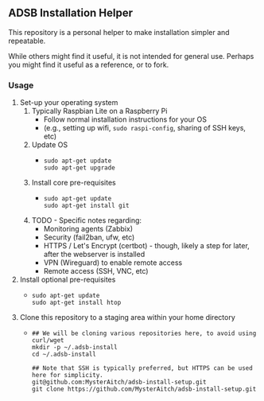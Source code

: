 ## ADSB Installation Helper

This repository is a personal helper to make installation simpler and repeatable.

While others might find it useful, it is not intended for general use.
Perhaps you might find it useful as a reference, or to fork.

### Usage

1. Set-up your operating system
    1. Typically Raspbian Lite on a Raspberry Pi
        - Follow normal installation instructions for your OS
        - (e.g., setting up wifi, `sudo raspi-config`, sharing of SSH keys, etc)
    2. Update OS
        - ```shell
          sudo apt-get update
          sudo apt-get upgrade
          ```
    3. Install core pre-requisites
        - ```shell
          sudo apt-get update
          sudo apt-get install git
          ```
    4. TODO - Specific notes regarding:
        - Monitoring agents (Zabbix)
        - Security (fail2ban, ufw, etc)
        - HTTPS / Let's Encrypt (certbot) - though, likely a step for later, after the webserver is installed
        - VPN (Wireguard) to enable remote access
        - Remote access (SSH, VNC, etc)
2. Install optional pre-requisites
    - ```shell
      sudo apt-get update
      sudo apt-get install htop
      ```
4. Clone this repository to a staging area within your home directory
    - ```shell
      ## We will be cloning various repositories here, to avoid using curl/wget
      mkdir -p ~/.adsb-install
      cd ~/.adsb-install

      ## Note that SSH is typically preferred, but HTTPS can be used here for simplicity.
      git@github.com:MysterAitch/adsb-install-setup.git
      git clone https://github.com/MysterAitch/adsb-install-setup.git
      ```

